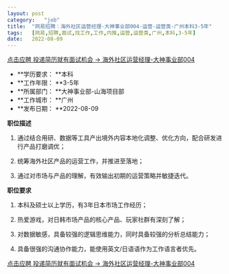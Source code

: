 ```yaml
---
layout:	post
category:	"job"
title:	"网易招聘：海外社区运营经理-大神事业部004-运营-运营类-广州本科3-5年"
tags:	[网易,招聘,面试,找工作,工作,内推,运营,运营类,广州,本科,3-5年]
date:	2022-08-09
---
```


[点击应聘 投递简历就有面试机会 ->  海外社区运营经理-大神事业部004](http://mobile.bole.netease.com/bole/boleDetail?id=41911&employeeId=346f03c3cda5f04c&key=all)



- **学历要求： **本科
- **工作年限： **3-5年
- **所属部门： **大神事业部-山海项目部
- **工作城市： **广州
- **发布日期： **2022-08-09



**职位描述**

1. 通过结合用研、数据等工具产出境外内容本地化调整、优化方向，配合研发进行产品打磨调优；

2. 统筹海外社区产品的运营工作，并推进至落地；

3. 通过对市场与产品的理解，有效输出初期的运营策略并敏捷迭代。



**职位要求**

1. 本科及硕士以上学历，有3年日本市场工作经历； 

2. 热爱游戏，对日韩市场产品的核心产品、玩家社群有深刻了解；

3. 对数据敏感，具备较强的逻辑思维能力，同时具备较强的分析总结能力； 

4. 具备很强的沟通协作能力，能使用英文/日语语作为工作语言者优先。



[点击应聘 投递简历就有面试机会 ->  海外社区运营经理-大神事业部004](http://mobile.bole.netease.com/bole/boleDetail?id=41911&employeeId=346f03c3cda5f04c&key=all)